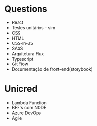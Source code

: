# Questions

- React
- Testes unitários - sim
- CSS
- HTML
- CSS-in-JS
- SASS
- Arquitetura Flux
- Typescript
- Git Flow
- Documentação de front-end(storybook)

# Unicred
- Lambda Function
- BFF's com NODE
- Azure DevOps        
- Agile